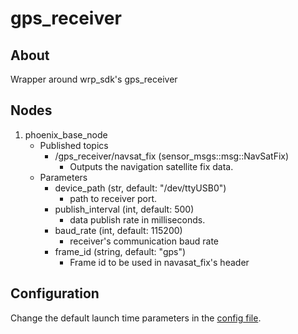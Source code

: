 # gps_receiver

## About

Wrapper around wrp_sdk's gps_receiver

## Nodes

1. phoenix_base_node
    * Published topics
        * /gps_receiver/navsat_fix (sensor_msgs::msg::NavSatFix)  
            * Outputs the navigation satellite fix data.
    * Parameters
        * device_path (str, default: "/dev/ttyUSB0")
            * path to receiver port.
        * publish_interval (int, default: 500)
            * data publish rate in milliseconds.
        * baud_rate (int, default: 115200)
            * receiver's communication baud rate
        * frame_id (string, default: "gps")
            * Frame id to be used in navasat_fix's header

## Configuration

Change the default launch time parameters in the [config file](./config/gps_receiver_node_config.yaml).
